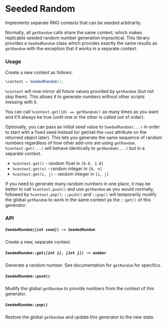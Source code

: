 # Seeded Random

Implements separate RNG contexts that can be seeded arbitrarily.

Normally, all `getRandom` calls share the same context, which makes replicable seeded random number generation impractical. This library provides a `SeededRandom` class which provides exactly the same results as `getRandom` with the exception that it works in a separate context.

### Usage

Create a new context as follows:

```csharp
%context = SeededRandom();
```

`%context` will now mirror all future values provided by `getRandom` (but not skip them). This allows it to generate numbers without other scripts messing with it.

You can call `%context.get(10) == getRandom()` as many times as you want and it'll always be true (until one or the other is called out of order).

Optionally, you can pass an initial seed value to `SeededRandom(...)` in order to start with a fixed seed instead (or get/set the `seed` attribute on the returned object later). This lets you generate the same sequence of random numbers regardless of how other add-ons are using `getRandom`. `%context.get(...)` will behave identically to `getRandom(...)` but in a separate context.

* `%context.get()` - random float in `[0.0, 1.0]`
* `%context.get(n)` - random integer in `[0, n]`
* `%context.get(i, j)` - random integer in `[i, j]`

If you need to generate many random numbers in one place, it may be better to call `%context.push()` and use `getRandom` as you would normally, followed by `%context.pop()`. `::push()` and `::pop()` will temporarily modify the global `getRandom` to work in the same context as the `::get()` of this generator.

### API

##### `SeededRandom([int seed]) -> SeededRandom`

Create a new, separate context.

##### `SeededRandom::get([int i], [int j]) -> number`

Generate a random number. See documentation for `getRandom` for specifics.

##### `SeededRandom::push()`

Modify the global `getRandom` to provide numbers from the context of this generator.

##### `SeededRandom::pop()`

Restore the global `getRandom` and update this generator to the new state.
